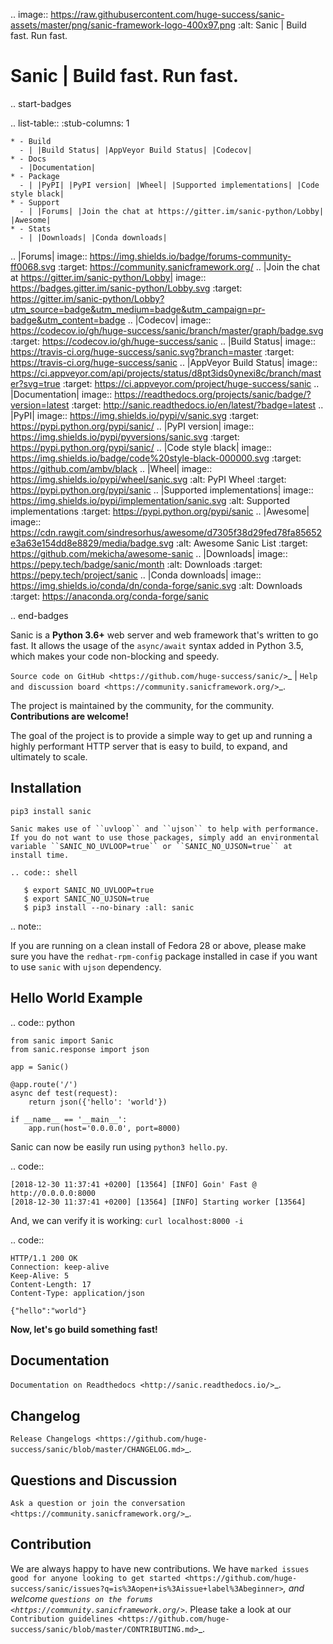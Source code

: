 .. image:: https://raw.githubusercontent.com/huge-success/sanic-assets/master/png/sanic-framework-logo-400x97.png
    :alt: Sanic | Build fast. Run fast.

Sanic | Build fast. Run fast.
=============================

.. start-badges

.. list-table::
    :stub-columns: 1

    * - Build
      - | |Build Status| |AppVeyor Build Status| |Codecov|
    * - Docs
      - |Documentation|
    * - Package
      - | |PyPI| |PyPI version| |Wheel| |Supported implementations| |Code style black|
    * - Support
      - | |Forums| |Join the chat at https://gitter.im/sanic-python/Lobby| |Awesome|
    * - Stats
      - | |Downloads| |Conda downloads|

.. |Forums| image:: https://img.shields.io/badge/forums-community-ff0068.svg
   :target: https://community.sanicframework.org/
.. |Join the chat at https://gitter.im/sanic-python/Lobby| image:: https://badges.gitter.im/sanic-python/Lobby.svg
   :target: https://gitter.im/sanic-python/Lobby?utm_source=badge&utm_medium=badge&utm_campaign=pr-badge&utm_content=badge
.. |Codecov| image:: https://codecov.io/gh/huge-success/sanic/branch/master/graph/badge.svg
    :target: https://codecov.io/gh/huge-success/sanic
.. |Build Status| image:: https://travis-ci.org/huge-success/sanic.svg?branch=master
   :target: https://travis-ci.org/huge-success/sanic
.. |AppVeyor Build Status| image:: https://ci.appveyor.com/api/projects/status/d8pt3ids0ynexi8c/branch/master?svg=true
   :target: https://ci.appveyor.com/project/huge-success/sanic
.. |Documentation| image:: https://readthedocs.org/projects/sanic/badge/?version=latest
   :target: http://sanic.readthedocs.io/en/latest/?badge=latest
.. |PyPI| image:: https://img.shields.io/pypi/v/sanic.svg
   :target: https://pypi.python.org/pypi/sanic/
.. |PyPI version| image:: https://img.shields.io/pypi/pyversions/sanic.svg
   :target: https://pypi.python.org/pypi/sanic/
.. |Code style black| image:: https://img.shields.io/badge/code%20style-black-000000.svg
    :target: https://github.com/ambv/black
.. |Wheel| image:: https://img.shields.io/pypi/wheel/sanic.svg
    :alt: PyPI Wheel
    :target: https://pypi.python.org/pypi/sanic
.. |Supported implementations| image:: https://img.shields.io/pypi/implementation/sanic.svg
    :alt: Supported implementations
    :target: https://pypi.python.org/pypi/sanic
.. |Awesome| image:: https://cdn.rawgit.com/sindresorhus/awesome/d7305f38d29fed78fa85652e3a63e154dd8e8829/media/badge.svg
    :alt: Awesome Sanic List
    :target: https://github.com/mekicha/awesome-sanic
.. |Downloads| image:: https://pepy.tech/badge/sanic/month
    :alt: Downloads
    :target: https://pepy.tech/project/sanic
.. |Conda downloads| image:: https://img.shields.io/conda/dn/conda-forge/sanic.svg
    :alt: Downloads
    :target: https://anaconda.org/conda-forge/sanic

.. end-badges

Sanic is a **Python 3.6+** web server and web framework that's written to go fast. It allows the usage of the ``async/await`` syntax added in Python 3.5, which makes your code non-blocking and speedy.

`Source code on GitHub <https://github.com/huge-success/sanic/>`_ | `Help and discussion board <https://community.sanicframework.org/>`_. 

The project is maintained by the community, for the community. **Contributions are welcome!**

The goal of the project is to provide a simple way to get up and running a highly performant HTTP server that is easy to build, to expand, and ultimately to scale.

Installation
------------

``pip3 install sanic``

    Sanic makes use of ``uvloop`` and ``ujson`` to help with performance. If you do not want to use those packages, simply add an environmental variable ``SANIC_NO_UVLOOP=true`` or ``SANIC_NO_UJSON=true`` at install time.
    
    .. code:: shell
    
       $ export SANIC_NO_UVLOOP=true
       $ export SANIC_NO_UJSON=true 
       $ pip3 install --no-binary :all: sanic


.. note::

  If you are running on a clean install of Fedora 28 or above, please make sure you have the ``redhat-rpm-config`` package installed in case if you want to
  use ``sanic`` with ``ujson`` dependency.


Hello World Example
-------------------

.. code:: python

    from sanic import Sanic
    from sanic.response import json

    app = Sanic()

    @app.route('/')
    async def test(request):
        return json({'hello': 'world'})

    if __name__ == '__main__':
        app.run(host='0.0.0.0', port=8000)
        
Sanic can now be easily run using ``python3 hello.py``.

.. code::

    [2018-12-30 11:37:41 +0200] [13564] [INFO] Goin' Fast @ http://0.0.0.0:8000
    [2018-12-30 11:37:41 +0200] [13564] [INFO] Starting worker [13564]

And, we can verify it is working: ``curl localhost:8000 -i``

.. code::

    HTTP/1.1 200 OK
    Connection: keep-alive
    Keep-Alive: 5
    Content-Length: 17
    Content-Type: application/json

    {"hello":"world"}
    
**Now, let's go build something fast!**


Documentation
-------------

`Documentation on Readthedocs <http://sanic.readthedocs.io/>`_.

Changelog
---------

`Release Changelogs <https://github.com/huge-success/sanic/blob/master/CHANGELOG.md>`_.

   
Questions and Discussion
------------------------

`Ask a question or join the conversation <https://community.sanicframework.org/>`_.

Contribution
------------

We are always happy to have new contributions. We have `marked issues good for anyone looking to get started <https://github.com/huge-success/sanic/issues?q=is%3Aopen+is%3Aissue+label%3Abeginner>`_, and welcome `questions on the forums <https://community.sanicframework.org/>`_. Please take a look at our `Contribution guidelines <https://github.com/huge-success/sanic/blob/master/CONTRIBUTING.md>`_.
